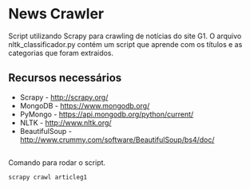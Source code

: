 # News Crawler

Script utilizando Scrapy para crawling de notícias do site G1. 
O arquivo nltk_classificador.py contém um script que aprende com os títulos e as categorias que foram extraidos.

## Recursos necessários

* Scrapy - http://scrapy.org/
* MongoDB - https://www.mongodb.org/
* PyMongo - https://api.mongodb.org/python/current/
* NLTK - http://www.nltk.org/
* BeautifulSoup - http://www.crummy.com/software/BeautifulSoup/bs4/doc/

##
Comando para rodar o script.
```shell
scrapy crawl articleg1
```
